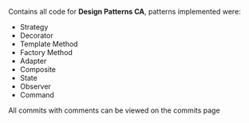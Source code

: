 Contains all code for **Design Patterns CA**, patterns implemented were:

* Strategy
* Decorator
* Template Method
* Factory Method
* Adapter
* Composite
* State
* Observer
* Command

All commits with comments can be viewed on the commits page